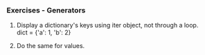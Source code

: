 ### Exercises - Generators

1. Display a dictionary's keys using iter object, not through a loop.  
    dict = {'a': 1, 'b': 2}  

2. Do the same for values.  



    